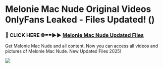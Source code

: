 # Melonie Mac Nude Original Videos 0nlyFans Leaked - Files Updated! ()

<h3>🔴 CLICK HERE 🌐==►► <a href="https://tinyurl.com/2p9ay9w9" rel="nofollow">Melonie Mac Nude Updated Files</a></h3>

Get Melonie Mac Nude and all content. Now you can access all videos and pictures of Melonie Mac Nude. New Updated Files 2025!

[![](https://i.imgur.com/KQgVmj3.gif)](https://tinyurl.com/2p9ay9w9)

